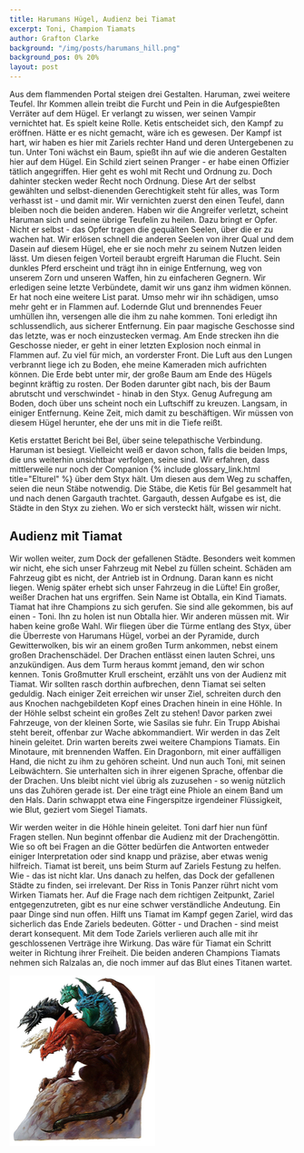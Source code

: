 ```yaml
---
title: Harumans Hügel, Audienz bei Tiamat
excerpt: Toni, Champion Tiamats
author: Grafton Clarke
background: "/img/posts/harumans_hill.png"
background_pos: 0% 20%
layout: post
---
```


Aus dem flammenden Portal steigen drei Gestalten. Haruman, zwei weitere Teufel. Ihr Kommen allein treibt die Furcht und Pein in die Aufgespießten Verräter auf dem Hügel. Er verlangt zu wissen, wer seinen Vampir vernichtet hat. Es spielt keine Rolle. Ketis entscheidet sich, den Kampf zu eröffnen. Hätte er es nicht gemacht, wäre ich es gewesen. Der Kampf ist hart, wir haben es hier mit Zariels rechter Hand und deren Untergebenen zu tun. Unter Toni wächst ein Baum, spießt ihn auf wie die anderen Gestalten hier auf dem Hügel. Ein Schild ziert seinen Pranger - er habe einen Offizier tätlich angegriffen. Hier geht es wohl mit Recht und Ordnung zu. Doch dahinter stecken weder Recht noch Ordnung. Diese Art der selbst gewählten und selbst-dienenden Gerechtigkeit steht für alles, was Torm verhasst ist - und damit mir. Wir vernichten zuerst den einen Teufel, dann bleiben noch die beiden anderen. Haben wir die Angreifer verletzt, scheint Haruman sich und seine übrige Teufelin zu heilen. Dazu bringt er Opfer. Nicht er selbst - das Opfer tragen die gequälten Seelen, über die er zu wachen hat. Wir erlösen schnell die anderen Seelen von ihrer Qual und dem Dasein auf diesem Hügel, ehe er sie noch mehr zu seinem Nutzen leiden lässt. Um diesen feigen Vorteil beraubt ergreift Haruman die Flucht. Sein dunkles Pferd erscheint und trägt ihn in einige Entfernung, weg von unserem Zorn und unseren Waffen, hin zu einfacheren Gegnern. Wir erledigen seine letzte Verbündete, damit wir uns ganz ihm widmen können. Er hat noch eine weitere List parat. Umso mehr wir ihn schädigen, umso mehr geht er in Flammen auf. Lodernde Glut und brennendes Feuer umhüllen ihn, versengen alle die ihm zu nahe kommen. Toni erledigt ihn schlussendlich, aus sicherer Entfernung. Ein paar magische Geschosse sind das letzte, was er noch einzustecken vermag. Am Ende strecken ihn die Geschosse nieder, er geht in einer letzten Explosion noch einmal in Flammen auf. Zu viel für mich, an vorderster Front. Die Luft aus den Lungen verbrannt liege ich zu Boden, ehe meine Kameraden mich aufrichten können. Die Erde bebt unter mir, der große Baum am Ende des Hügels beginnt kräftig zu rosten. Der Boden darunter gibt nach, bis der Baum abrutscht und verschwindet - hinab in den Styx. Genug Aufregung am Boden, doch über uns scheint noch ein Luftschiff zu kreuzen. Langsam, in einiger Entfernung. Keine Zeit, mich damit zu beschäftigen. Wir müssen von diesem Hügel herunter, ehe der uns mit in die Tiefe reißt.

Ketis erstattet Bericht bei Bel, über seine telepathische Verbindung. Haruman ist besiegt. Vielleicht weiß er davon schon, falls die beiden Imps, die uns weiterhin unsichtbar verfolgen, seine sind. Wir erfahren, dass mittlerweile nur noch der Companion {% include glossary_link.html title="Elturel" %} über dem Styx hält. Um diesen aus dem Weg zu schaffen, seien die neun Stäbe notwendig. Die Stäbe, die Ketis für Bel gesammelt hat und nach denen Gargauth trachtet. Gargauth, dessen Aufgabe es ist, die Städte in den Styx zu ziehen. Wo er sich versteckt hält, wissen wir nicht.

## Audienz mit Tiamat

Wir wollen weiter, zum Dock der gefallenen Städte. Besonders weit kommen wir
nicht, ehe sich unser Fahrzeug mit Nebel zu füllen scheint. Schäden am Fahrzeug
gibt es nicht, der Antrieb ist in Ordnung. Daran kann es nicht liegen. Wenig
später erhebt sich unser Fahrzeug in die Lüfte! Ein großer, weißer Drachen hat
uns ergriffen. Sein Name ist Obtalla, ein Kind Tiamats. Tiamat hat ihre
Champions zu sich gerufen. Sie sind alle gekommen, bis auf einen - Toni. Ihn zu
holen ist nun Obtalla hier. Wir anderen müssen mit. Wir haben keine große Wahl.
Wir fliegen über die Türme entlang des Styx, über die Überreste von Harumans
Hügel, vorbei an der Pyramide, durch Gewitterwolken, bis wir an einem großen
Turm ankommen, nebst einem großen Drachenschädel. Der Drachen entlässt einen
lauten Schrei, uns anzukündigen. Aus dem Turm heraus kommt jemand, den wir schon
kennen. Tonis Großmutter Krull erscheint, erzählt uns von der Audienz mit
Tiamat. Wir sollten rasch dorthin aufbrechen, denn Tiamat sei selten geduldig.
Nach einiger Zeit erreichen wir unser Ziel, schreiten durch den aus Knochen
nachgebildeten Kopf eines Drachen hinein in eine Höhle. In der Höhle selbst
scheint ein großes Zelt zu stehen! Davor parken zwei Fahrzeuge, von der kleinen
Sorte, wie Sasilas sie fuhr. Ein Trupp Abishai steht bereit, offenbar zur Wache
abkommandiert. Wir werden in das Zelt hinein geleitet. Drin warten bereits zwei
weitere Champions Tiamats. Ein Minotaure, mit brennenden Waffen. Ein Dragonborn,
mit einer auffälligen Hand, die nicht zu ihm zu gehören scheint. Und nun auch
Toni, mit seinen Leibwächtern. Sie unterhalten sich in ihrer eigenen Sprache,
offenbar die der Drachen. Uns bleibt nicht viel übrig als zuzusehen - so wenig
nützlich uns das Zuhören gerade ist. Der eine trägt eine Phiole an einem Band um
den Hals. Darin schwappt etwa eine Fingerspitze irgendeiner Flüssigkeit, wie
Blut, geziert vom Siegel Tiamats.

Wir werden weiter in die Höhle hinein geleitet. Toni darf hier nun fünf Fragen
stellen. Nun beginnt offenbar die Audienz mit der Drachengöttin. Wie so oft bei
Fragen an die Götter bedürfen die Antworten entweder einiger Interpretation oder
sind knapp und präzise, aber etwas wenig hilfreich. Tiamat ist bereit, uns beim
Sturm auf Zariels Festung zu helfen. Wie - das ist nicht klar. Uns danach zu
helfen, das Dock der gefallenen Städte zu finden, sei irrelevant. Der Riss in
Tonis Panzer rührt nicht vom Wirken Tiamats her. Auf die Frage nach dem
richtigen Zeitpunkt, Zariel entgegenzutreten, gibt es nur eine schwer
verständliche Andeutung. Ein paar Dinge sind nun offen. Hilft uns Tiamat im
Kampf gegen Zariel, wird das sicherlich das Ende Zariels bedeuten. Götter - und
Drachen - sind meist derart konsequent. Mit dem Tode Zariels verlieren auch alle
mit ihr geschlossenen Verträge ihre Wirkung. Das wäre für Tiamat ein Schritt
weiter in Richtung ihrer Freiheit. Die beiden anderen Champions Tiamats nehmen
sich Ralzalas an, die noch immer auf das Blut eines Titanen wartet.

![Tiamat](/img/posts/tiamat.png)